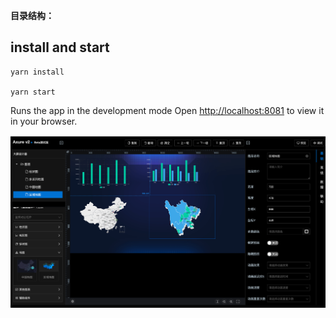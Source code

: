 **目录结构：**

## install and start
```
yarn install

yarn start
```

Runs the app in the development mode Open [http://localhost:8081](http://localhost:8081) to view it in your browser.


<img src="./public/1.png" />